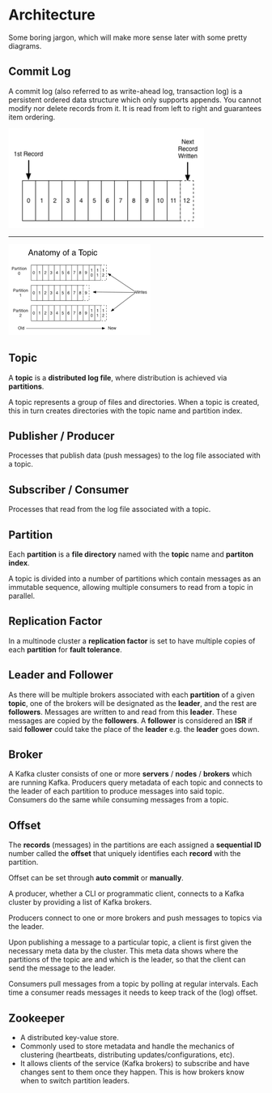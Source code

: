 # Architecture

Some boring jargon, which will make more sense later with some pretty diagrams.

## Commit Log

A commit log (also referred to as write-ahead log, transaction log) is a persistent ordered data structure which only supports appends. You cannot modify nor delete records from it. It is read from left to right and guarantees item ordering.

![Commit log](images/commit-log.png)

---

![Multiple partitions](images/multiple-partitions.png)

## Topic

A **topic** is a **distributed log file**, where distribution is achieved via **partitions**.

A topic represents a group of files and directories. When a topic is created, this in turn creates directories with the topic name and partition index.

## Publisher / Producer

Processes that publish data (push messages) to the log file associated with a topic.

## Subscriber / Consumer

Processes that read from the log file associated with a topic.

## Partition

Each **partition** is a **file directory** named with the **topic** name and **partiton index**.

A topic is divided into a number of partitions which contain messages as an immutable sequence, allowing multiple consumers to read from a topic in parallel.

## Replication Factor

In a multinode cluster a **replication factor** is set to have multiple copies of each **partition** for **fault tolerance**.

## Leader and Follower

As there will be multiple brokers associated with each **partition** of a given **topic**, one of the brokers will be designated as the **leader**, and the rest are **followers**. Messages are written to and read from this **leader**. These messages are copied by the **followers**. A **follower** is considered an **ISR** if said **follower** could take the place of the **leader** e.g. the **leader** goes down.

## Broker

A Kafka cluster consists of one or more **servers** / **nodes** / **brokers** which are running Kafka. Producers query metadata of each topic and connects to the leader of each partition to produce messages into said topic. Consumers do the same while consuming messages from a topic.

## Offset

The **records** (messages) in the partitions are each assigned a **sequential ID** number called the **offset** that uniquely identifies each **record** with the partition.

Offset can be set through **auto commit** or **manually**.

A producer, whether a CLI or programmatic client, connects to a Kafka cluster by providing a list of Kafka brokers.

Producers connect to one or more brokers and push messages to topics via the leader.

Upon publishing a message to a particular topic, a client is first given the necessary meta data by the cluster. This meta data shows where the partitions of the topic are and which is the leader, so that the client can send the message to the leader.

Consumers pull messages from a topic by polling at regular intervals. Each time a consumer reads messages it needs to keep track of the (log) offset.

## Zookeeper

- A distributed key-value store.
- Commonly used to store metadata and handle the mechanics of clustering (heartbeats, distributing updates/configurations, etc).
- It allows clients of the service (Kafka brokers) to subscribe and have changes sent to them once they happen. This is how brokers know when to switch partition leaders.